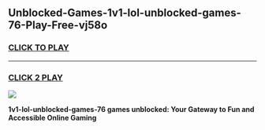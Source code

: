 
## Unblocked-Games-1v1-lol-unblocked-games-76-Play-Free-vj58o
<h3>
<a href="https://premium76.site?title=1v1-lol-unblocked-games-76&ref=23A">CLICK TO PLAY</a></h3>
<hr>

<h3>
<a href="https://premium76.site?title=1v1-lol-unblocked-games-76&ref=23A">CLICK 2 PLAY</a>
  
</h3>

<a href="https://premium76.site?title=1v1-lol-unblocked-games-76&ref=23A"><img src="https://clearcache.store/games.png"></a>


**1v1-lol-unblocked-games-76 games unblocked: Your Gateway to Fun and Accessible Online Gaming**

